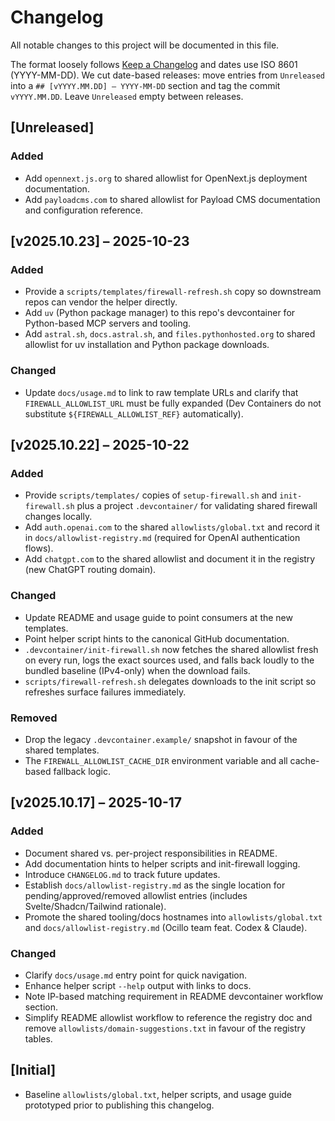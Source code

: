 # Changelog
All notable changes to this project will be documented in this file.

The format loosely follows [Keep a Changelog](https://keepachangelog.com/en/1.1.0/) and dates use ISO 8601 (YYYY-MM-DD).
We cut date-based releases: move entries from `Unreleased` into a `## [vYYYY.MM.DD] – YYYY-MM-DD`
section and tag the commit `vYYYY.MM.DD`. Leave `Unreleased` empty between releases.

## [Unreleased]
### Added
- Add `opennext.js.org` to shared allowlist for OpenNext.js deployment documentation.
- Add `payloadcms.com` to shared allowlist for Payload CMS documentation and configuration reference.

## [v2025.10.23] – 2025-10-23
### Added
- Provide a `scripts/templates/firewall-refresh.sh` copy so downstream repos can vendor the helper directly.
- Add `uv` (Python package manager) to this repo's devcontainer for Python-based MCP servers and tooling.
- Add `astral.sh`, `docs.astral.sh`, and `files.pythonhosted.org` to shared allowlist for uv installation and Python package downloads.

### Changed
- Update `docs/usage.md` to link to raw template URLs and clarify that `FIREWALL_ALLOWLIST_URL` must be fully expanded (Dev Containers do not substitute `${FIREWALL_ALLOWLIST_REF}` automatically).

## [v2025.10.22] – 2025-10-22
### Added
- Provide `scripts/templates/` copies of `setup-firewall.sh` and `init-firewall.sh` plus a project `.devcontainer/` for validating shared firewall changes locally.
- Add `auth.openai.com` to the shared `allowlists/global.txt` and record it in `docs/allowlist-registry.md` (required for OpenAI authentication flows).
- Add `chatgpt.com` to the shared allowlist and document it in the registry (new ChatGPT routing domain).

### Changed
- Update README and usage guide to point consumers at the new templates.
- Point helper script hints to the canonical GitHub documentation.
- `.devcontainer/init-firewall.sh` now fetches the shared allowlist fresh on every run, logs the exact sources used, and falls back loudly to the bundled baseline (IPv4-only) when the download fails.
- `scripts/firewall-refresh.sh` delegates downloads to the init script so refreshes surface failures immediately.

### Removed
- Drop the legacy `.devcontainer.example/` snapshot in favour of the shared templates.
- The `FIREWALL_ALLOWLIST_CACHE_DIR` environment variable and all cache-based fallback logic.

## [v2025.10.17] – 2025-10-17
### Added
- Document shared vs. per-project responsibilities in README.
- Add documentation hints to helper scripts and init-firewall logging.
- Introduce `CHANGELOG.md` to track future updates.
- Establish `docs/allowlist-registry.md` as the single location for pending/approved/removed allowlist entries (includes Svelte/Shadcn/Tailwind rationale).
- Promote the shared tooling/docs hostnames into `allowlists/global.txt` and `docs/allowlist-registry.md` (Ocillo team feat. Codex & Claude).

### Changed
- Clarify `docs/usage.md` entry point for quick navigation.
- Enhance helper script `--help` output with links to docs.
- Note IP-based matching requirement in README devcontainer workflow section.
- Simplify README allowlist workflow to reference the registry doc and remove `allowlists/domain-suggestions.txt` in favour of the registry tables.

## [Initial]
- Baseline `allowlists/global.txt`, helper scripts, and usage guide prototyped prior to publishing this changelog.
